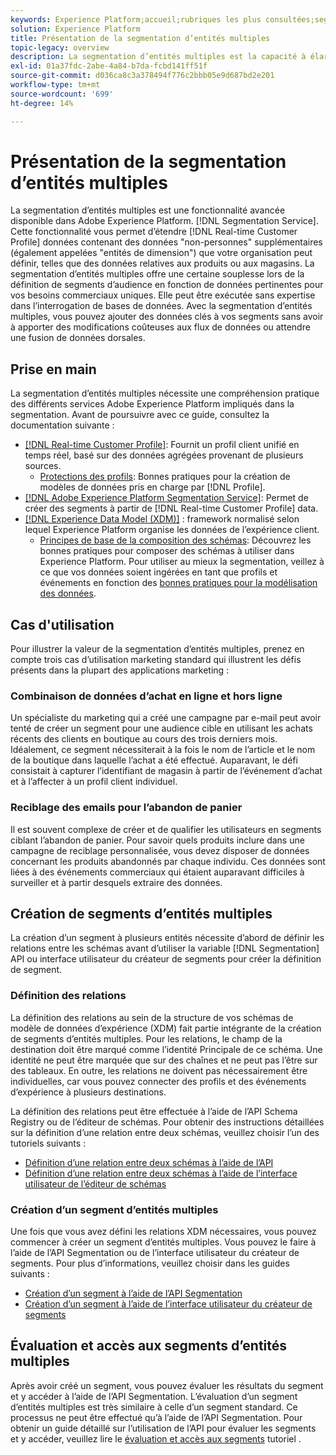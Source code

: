 ```yaml
---
keywords: Experience Platform;accueil;rubriques les plus consultées;segmentation;segmentation;service de segments;segments;segments;plusieurs entités;segmentation d’entités multiples;segments d’entités multiples;segments d’entités multiples
solution: Experience Platform
title: Présentation de la segmentation d’entités multiples
topic-legacy: overview
description: La segmentation d’entités multiples est la capacité à élargir les données de profil grâce à des données supplémentaires basées sur les produits, les magasins et d’autres classes hors profil. Une fois connectées, les données des classes supplémentaires deviennent disponibles comme si elles étaient des données natives du schéma Profile.
exl-id: 01a37fdc-2abe-4a84-b7da-fcbd141ff51f
source-git-commit: d036ca8c3a378494f776c2bbb05e9d687bd2e201
workflow-type: tm+mt
source-wordcount: '699'
ht-degree: 14%

---
```


# Présentation de la segmentation d’entités multiples

La segmentation d’entités multiples est une fonctionnalité avancée disponible dans Adobe Experience Platform. [!DNL Segmentation Service]. Cette fonctionnalité vous permet d’étendre [!DNL Real-time Customer Profile] données contenant des données &quot;non-personnes&quot; supplémentaires (également appelées &quot;entités de dimension&quot;) que votre organisation peut définir, telles que des données relatives aux produits ou aux magasins. La segmentation d’entités multiples offre une certaine souplesse lors de la définition de segments d’audience en fonction de données pertinentes pour vos besoins commerciaux uniques. Elle peut être exécutée sans expertise dans l’interrogation de bases de données. Avec la segmentation d’entités multiples, vous pouvez ajouter des données clés à vos segments sans avoir à apporter des modifications coûteuses aux flux de données ou attendre une fusion de données dorsales.

## Prise en main

La segmentation d’entités multiples nécessite une compréhension pratique des différents services Adobe Experience Platform impliqués dans la segmentation. Avant de poursuivre avec ce guide, consultez la documentation suivante :

* [[!DNL Real-time Customer Profile]](../profile/home.md): Fournit un profil client unifié en temps réel, basé sur des données agrégées provenant de plusieurs sources.
   * [Protections des profils](../profile/guardrails.md): Bonnes pratiques pour la création de modèles de données pris en charge par [!DNL Profile].
* [[!DNL Adobe Experience Platform Segmentation Service]](./home.md): Permet de créer des segments à partir de [!DNL Real-time Customer Profile] data.
* [[!DNL Experience Data Model (XDM)]](../xdm/home.md) : framework normalisé selon lequel Experience Platform organise les données de l’expérience client.
   * [Principes de base de la composition des schémas](../xdm/schema/composition.md#union): Découvrez les bonnes pratiques pour composer des schémas à utiliser dans Experience Platform. Pour utiliser au mieux la segmentation, veillez à ce que vos données soient ingérées en tant que profils et événements en fonction des [bonnes pratiques pour la modélisation des données](../xdm/schema/best-practices.md).

## Cas d&#39;utilisation

Pour illustrer la valeur de la segmentation d’entités multiples, prenez en compte trois cas d’utilisation marketing standard qui illustrent les défis présents dans la plupart des applications marketing :

### Combinaison de données d’achat en ligne et hors ligne

Un spécialiste du marketing qui a créé une campagne par e-mail peut avoir tenté de créer un segment pour une audience cible en utilisant les achats récents des clients en boutique au cours des trois derniers mois. Idéalement, ce segment nécessiterait à la fois le nom de l’article et le nom de la boutique dans laquelle l’achat a été effectué. Auparavant, le défi consistait à capturer l’identifiant de magasin à partir de l’événement d’achat et à l’affecter à un profil client individuel.

### Reciblage des emails pour l’abandon de panier

Il est souvent complexe de créer et de qualifier les utilisateurs en segments ciblant l’abandon de panier. Pour savoir quels produits inclure dans une campagne de reciblage personnalisée, vous devez disposer de données concernant les produits abandonnés par chaque individu. Ces données sont liées à des événements commerciaux qui étaient auparavant difficiles à surveiller et à partir desquels extraire des données.

## Création de segments d’entités multiples

La création d’un segment à plusieurs entités nécessite d’abord de définir les relations entre les schémas avant d’utiliser la variable [!DNL Segmentation] API ou interface utilisateur du créateur de segments pour créer la définition de segment.

### Définition des relations

La définition des relations au sein de la structure de vos schémas de modèle de données d’expérience (XDM) fait partie intégrante de la création de segments d’entités multiples. Pour les relations, le champ de la destination doit être marqué comme l’identité Principale de ce schéma. Une identité ne peut être marquée que sur des chaînes et ne peut pas l’être sur des tableaux. En outre, les relations ne doivent pas nécessairement être individuelles, car vous pouvez connecter des profils et des événements d’expérience à plusieurs destinations.

La définition des relations peut être effectuée à l’aide de l’API Schema Registry ou de l’éditeur de schémas. Pour obtenir des instructions détaillées sur la définition d’une relation entre deux schémas, veuillez choisir l’un des tutoriels suivants :

* [Définition d’une relation entre deux schémas à l’aide de l’API](../xdm/tutorials/relationship-api.md)
* [Définition d’une relation entre deux schémas à l’aide de l’interface utilisateur de l’éditeur de schémas](../xdm/tutorials/relationship-ui.md)

### Création d’un segment d’entités multiples

Une fois que vous avez défini les relations XDM nécessaires, vous pouvez commencer à créer un segment d’entités multiples. Vous pouvez le faire à l’aide de l’API Segmentation ou de l’interface utilisateur du créateur de segments. Pour plus d’informations, veuillez choisir dans les guides suivants :

* [Création d’un segment à l’aide de l’API Segmentation](./tutorials/create-a-segment.md)
* [Création d’un segment à l’aide de l’interface utilisateur du créateur de segments](./ui/overview.md)

## Évaluation et accès aux segments d’entités multiples

Après avoir créé un segment, vous pouvez évaluer les résultats du segment et y accéder à l’aide de l’API Segmentation. L’évaluation d’un segment d’entités multiples est très similaire à celle d’un segment standard. Ce processus ne peut être effectué qu’à l’aide de l’API Segmentation. Pour obtenir un guide détaillé sur l’utilisation de l’API pour évaluer les segments et y accéder, veuillez lire le [évaluation et accès aux segments](./tutorials/evaluate-a-segment.md) tutoriel .
